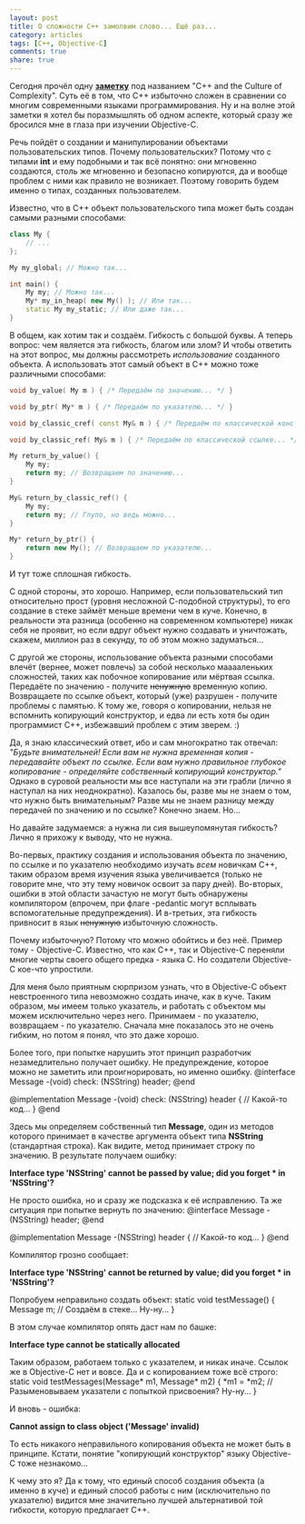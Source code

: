 ```yaml
---
layout: post
title: О сложности С++ замолвим слово... Ещё раз...
category: articles
tags: [C++, Objective-C]
comments: true
share: true
---
```


Сегодня прочёл одну **<a href="http://blog.greaterthanzero.com/post/58482859780/c-and-the-culture-of-complexity">заметку</a>** под названием "C++ and the Culture of Complexity". Суть её в том, что С++ избыточно сложен в сравнении со многим современными языками программирования. Ну и на волне этой заметки я хотел бы поразмышлять об одном аспекте, который сразу же бросился мне в глаза при изучении Objective-C.

Речь пойдёт о создании и манипулировании объектами пользовательских типов. Почему пользовательских? Потому что с типами **int** и ему подобными и так всё понятно: они мгновенно создаются, столь же мгновенно и безопасно копируются, да и вообще проблем с ними как правило не возникает. Поэтому говорить будем именно о типах, созданных пользователем.

Известно, что в C++ объект пользовательского типа может быть создан самыми разными способами:
```cpp
class My {
    // ...
};

My my_global; // Можно так...

int main() {
    My my; // Можно так...
    My* my_in_heap( new My() ); // Или так...
    static My my_static; // Или даже так...
}
```

В общем, как хотим так и создаём. Гибкость с большой буквы. А теперь вопрос: чем является эта гибкость, благом или злом? И чтобы ответить на этот вопрос, мы должны рассмотреть *использование* созданного объекта. А использовать этот самый объект в C++ можно тоже различными способами:
```cpp
void by_value( My m ) { /* Передаём по значению... */ }

void by_ptr( My* m ) { /* Передаём по указателю... */ }

void by_classic_cref( const My& m ) { /* Передаём по классической константной ссылке... */ }

void by_classic_ref( My& m ) { /* Передаём по классической ссылке... */ }

My return_by_value() {
    My my;
    return my; // Возвращаем по значению...
}

My& return_by_classic_ref() {
    My my;
    return my; // Глупо, но ведь можно...
}

My* return_by_ptr() {
    return new My(); // Возвращаем по указателю...
}
```

И тут тоже сплошная гибкость.

С одной стороны, это хорошо. Например, если пользовательский тип относительно прост (уровня несложной С-подобной структуры), то его создание в стеке займёт меньше времени чем в куче. Конечно, в реальности эта разница (особенно на современном компьютере) никак себя не проявит, но если вдруг объект нужно создавать и уничтожать, скажем, миллион раз в секунду, то об этом можно задуматься...

С другой же стороны, использование объекта разными способами влечёт (вернее, может повлечь) за собой несколько мааааленьких сложностей, таких как побочное копирование или мёртвая ссылка. Передаёте по значению - получите <del>ненужную</del> временную копию. Возвращаете по ссылке объект, который (уже) разрушен - получите проблемы с памятью. К тому же, говоря о копировании, нельзя не вспомнить копирующий конструктор, и едва ли есть хотя бы один программист С++, избежавший проблем с этим зверем. :)

Да, я знаю классический ответ, ибо и сам многократно так отвечал: *"Будьте внимательней! Если вам не нужна временная копия - передавайте объект по ссылке. Если вам нужно правильное глубокое копирование - определяйте собственный копирующий конструктор."* Однако в суровой реальности мы все наступали на эти грабли (лично я наступал на них неоднократно). Казалось бы, разве мы не знаем о том, что нужно быть внимательным? Разве мы не знаем разницу между передачей по значению и по ссылке? Конечно знаем. Но...

Но давайте задумаемся: а нужна ли сия вышеупомянутая гибкость? Лично я прихожу к выводу, что не нужна.

Во-первых, практику создания и использования объекта по значению, по ссылке и по указателю необходимо изучать *всем* новичкам С++, таким образом время изучения языка увеличивается (только не говорите мне, что эту тему новичок освоит за пару дней). Во-вторых, ошибки в этой области зачастую не могут быть обнаружены компилятором (впрочем, при флаге -pedantic могут всплывать вспомогательные предупреждения). И в-третьих, эта гибкость привносит в язык <del>ненужную</del> избыточную сложность.

Почему избыточную? Потому что можно обойтись и без неё. Пример тому - Objective-C. Известно, что как C++, так и Objective-C переняли многие черты своего общего предка - языка С. Но создатели Objective-C кое-что упростили.

Для меня было приятным сюрпризом узнать, что в Objective-C объект невстроенного типа невозможно создать иначе, как в куче. Таким образом, мы имеем только указатель, и работать с объектом мы можем исключительно через него. Принимаем - по указателю, возвращаем - по указателю. Сначала мне показалось это не очень гибким, но потом я понял, что это даже хорошо.

Более того, при попытке нарушить этот принцип разработчик незамедлительно получает ошибку. Не предупреждение, которое можно не заметить или проигнорировать, но именно ошибку.
<m>
@interface Message
-(void) check: (NSString) header;
@end

@implementation Message
-(void) check: (NSString) header {
    // Какой-то код...
}
@end
</m>

Здесь мы определяем собственный тип **Message**, один из методов которого принимает в качестве аргумента объект типа **NSString** (стандартная строка). Как видите, метод принимает строку по значению. В результате получаем ошибку:

**Interface type 'NSString' cannot be passed by value; did you forget * in 'NSString'?**

Не просто ошибка, но и сразу же подсказка к её исправлению. Та же ситуация при попытке вернуть по значению:
<m>
@interface Message
-(NSString) header;
@end

@implementation Message
-(NSString) header {
    // Какой-то код...
}
@end
</m>

Компилятор грозно сообщает:

**Interface type 'NSString' cannot be returned by value; did you forget * in 'NSString'?**

Попробуем неправильно создать объект:
<m>
static void testMessage() {
    Message m; // Создаём в стеке... Ну-ну...
}
</m>

В этом случае компилятор опять даст нам по башке:

**Interface type cannot be statically allocated**

Таким образом, работаем только с указателем, и никак иначе. Ссылок же в Objective-C нет и вовсе. Да и с копированием тоже всё строго:
<m>
static void testMessages(Message* m1, Message* m2) {
    *m1 = *m2; // Разыменовываем указатели с попыткой присвоения? Ну-ну...
}
</m>

И вновь - ошибка:

**Cannot assign to class object ('Message' invalid)**

То есть никакого неправильного копирования объекта не может быть в принципе. Кстати, понятие "копирующий конструктор" языку Objective-C тоже незнакомо...

К чему это я? Да к тому, что единый способ создания объекта (а именно в куче) и единый способ работы с ним (исключительно по указателю) видится мне значительно лучшей альтернативой той гибкости, которую предлагает C++.
